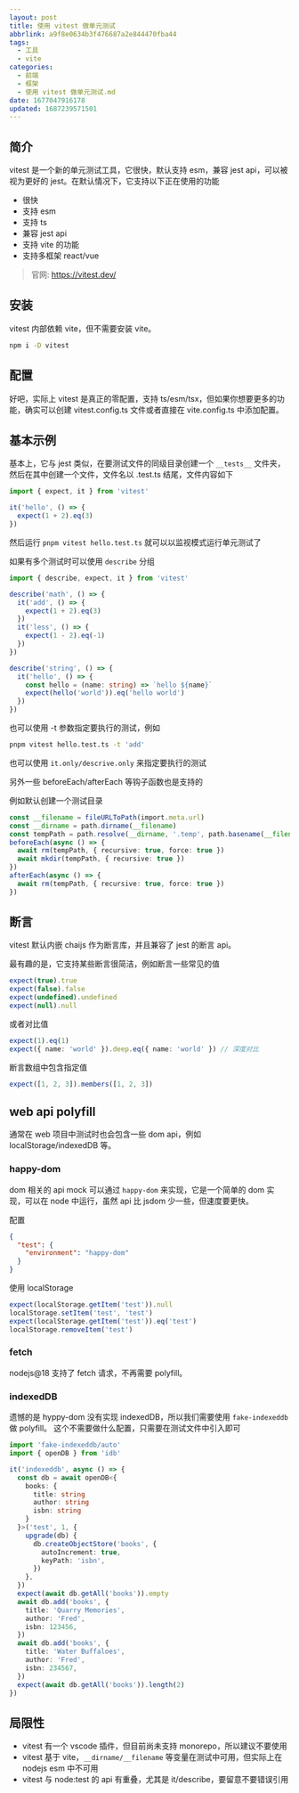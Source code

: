 ```yaml
---
layout: post
title: 使用 vitest 做单元测试
abbrlink: a9f8e0634b3f476687a2e844470fba44
tags:
  - 工具
  - vite
categories:
  - 前端
  - 框架
  - 使用 vitest 做单元测试.md
date: 1677047916178
updated: 1687239571501
---
```


## 简介

vitest 是一个新的单元测试工具，它很快，默认支持 esm，兼容 jest api，可以被视为更好的 jest。在默认情况下，它支持以下正在使用的功能

- 很快
- 支持 esm
- 支持 ts
- 兼容 jest api
- 支持 vite 的功能
- 支持多框架 react/vue

> 官网: <https://vitest.dev/>

## 安装

vitest 内部依赖 vite，但不需要安装 vite。

```bash
npm i -D vitest
```

## 配置

好吧，实际上 vitest 是真正的零配置，支持 ts/esm/tsx，但如果你想要更多的功能，确实可以创建 vitest.config.ts 文件或者直接在 vite.config.ts 中添加配置。

## 基本示例

基本上，它与 jest 类似，在要测试文件的同级目录创建一个 `__tests__` 文件夹，然后在其中创建一个文件，文件名以 .test.ts 结尾，文件内容如下

```ts
import { expect, it } from 'vitest'

it('hello', () => {
  expect(1 + 2).eq(3)
})
```

然后运行 `pnpm vitest hello.test.ts` 就可以以监视模式运行单元测试了

如果有多个测试时可以使用 `describe` 分组

```ts
import { describe, expect, it } from 'vitest'

describe('math', () => {
  it('add', () => {
    expect(1 + 2).eq(3)
  })
  it('less', () => {
    expect(1 - 2).eq(-1)
  })
})

describe('string', () => {
  it('hello', () => {
    const hello = (name: string) => `hello ${name}`
    expect(hello('world')).eq('hello world')
  })
})
```

也可以使用 -t 参数指定要执行的测试，例如

```bash
pnpm vitest hello.test.ts -t 'add'
```

也可以使用 `it.only/descrive.only` 来指定要执行的测试

另外一些 beforeEach/afterEach 等钩子函数也是支持的

例如默认创建一个测试目录

```ts
const __filename = fileURLToPath(import.meta.url)
const __dirname = path.dirname(__filename)
const tempPath = path.resolve(__dirname, '.temp', path.basename(__filename))
beforeEach(async () => {
  await rm(tempPath, { recursive: true, force: true })
  await mkdir(tempPath, { recursive: true })
})
afterEach(async () => {
  await rm(tempPath, { recursive: true, force: true })
})
```

## 断言

vitest 默认内嵌 chaijs 作为断言库，并且兼容了 jest 的断言 api。

最有趣的是，它支持某些断言很简洁，例如断言一些常见的值

```ts
expect(true).true
expect(false).false
expect(undefined).undefined
expect(null).null
```

或者对比值

```ts
expect(1).eq(1)
expect({ name: 'world' }).deep.eq({ name: 'world' }) // 深度对比
```

断言数组中包含指定值

```ts
expect([1, 2, 3]).members([1, 2, 3])
```

## web api polyfill

通常在 web 项目中测试时也会包含一些 dom api，例如 localStorage/indexedDB 等。

### happy-dom

dom 相关的 api mock 可以通过 `happy-dom` 来实现，它是一个简单的 dom 实现，可以在 node 中运行，虽然 api 比 jsdom 少一些，但速度要更快。

配置

```json
{
  "test": {
    "environment": "happy-dom"
  }
}
```

使用 localStorage

```ts
expect(localStorage.getItem('test')).null
localStorage.setItem('test', 'test')
expect(localStorage.getItem('test')).eq('test')
localStorage.removeItem('test')
```

### fetch

nodejs\@18 支持了 fetch 请求，不再需要 polyfill。

### indexedDB

遗憾的是 hyppy-dom 没有实现 indexedDB，所以我们需要使用 `fake-indexeddb` 做 polyfill。
这个不需要做什么配置，只需要在测试文件中引入即可

```ts
import 'fake-indexeddb/auto'
import { openDB } from 'idb'

it('indexeddb', async () => {
  const db = await openDB<{
    books: {
      title: string
      author: string
      isbn: string
    }
  }>('test', 1, {
    upgrade(db) {
      db.createObjectStore('books', {
        autoIncrement: true,
        keyPath: 'isbn',
      })
    },
  })
  expect(await db.getAll('books')).empty
  await db.add('books', {
    title: 'Quarry Memories',
    author: 'Fred',
    isbn: 123456,
  })
  await db.add('books', {
    title: 'Water Buffaloes',
    author: 'Fred',
    isbn: 234567,
  })
  expect(await db.getAll('books')).length(2)
})
```

## 局限性

- vitest 有一个 vscode 插件，但目前尚未支持 monorepo，所以建议不要使用
- vitest 基于 vite，`__dirname/__filename` 等变量在测试中可用，但实际上在 nodejs esm 中不可用
- vitest 与 node:test 的 api 有重叠，尤其是 it/describe，要留意不要错误引用
